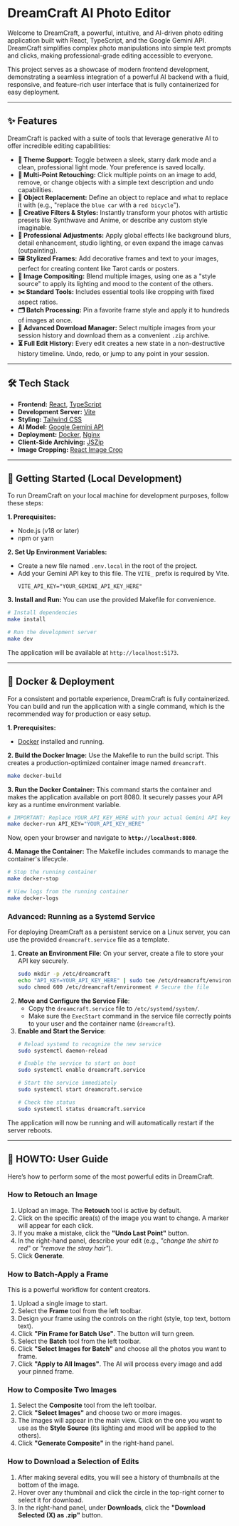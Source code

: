 # DreamCraft AI Photo Editor

Welcome to DreamCraft, a powerful, intuitive, and AI-driven photo editing application built with React, TypeScript, and the Google Gemini API. DreamCraft simplifies complex photo manipulations into simple text prompts and clicks, making professional-grade editing accessible to everyone.

This project serves as a showcase of modern frontend development, demonstrating a seamless integration of a powerful AI backend with a fluid, responsive, and feature-rich user interface that is fully containerized for easy deployment.

---

## ✨ Features

DreamCraft is packed with a suite of tools that leverage generative AI to offer incredible editing capabilities:

*   **🎨 Theme Support:** Toggle between a sleek, starry dark mode and a clean, professional light mode. Your preference is saved locally.
*   **🎯 Multi-Point Retouching:** Click multiple points on an image to add, remove, or change objects with a simple text description and undo capabilities.
*   **🔄 Object Replacement:** Define an object to replace and what to replace it with (e.g., "replace the `blue car` with a `red bicycle`").
*   **🌈 Creative Filters & Styles:** Instantly transform your photos with artistic presets like Synthwave and Anime, or describe any custom style imaginable.
*   **🔧 Professional Adjustments:** Apply global effects like background blurs, detail enhancement, studio lighting, or even expand the image canvas (outpainting).
*   **🖼️ Stylized Frames:** Add decorative frames and text to your images, perfect for creating content like Tarot cards or posters.
*   **🧩 Image Compositing:** Blend multiple images, using one as a "style source" to apply its lighting and mood to the content of the others.
*   **✂️ Standard Tools:** Includes essential tools like cropping with fixed aspect ratios.
*   **🗂️ Batch Processing:** Pin a favorite frame style and apply it to hundreds of images at once.
*   **💾 Advanced Download Manager:** Select multiple images from your session history and download them as a convenient `.zip` archive.
*   **⏳ Full Edit History:** Every edit creates a new state in a non-destructive history timeline. Undo, redo, or jump to any point in your session.

---

## 🛠️ Tech Stack

*   **Frontend:** [React](https://reactjs.org/), [TypeScript](https://www.typescriptlang.org/)
*   **Development Server:** [Vite](https://vitejs.dev/)
*   **Styling:** [Tailwind CSS](https://tailwindcss.com/)
*   **AI Model:** [Google Gemini API](https://ai.google.dev/)
*   **Deployment:** [Docker](https://www.docker.com/), [Nginx](https://www.nginx.com/)
*   **Client-Side Archiving:** [JSZip](https://stuk.github.io/jszip/)
*   **Image Cropping:** [React Image Crop](https://www.npmjs.com/package/react-image-crop)

---

## 🚀 Getting Started (Local Development)

To run DreamCraft on your local machine for development purposes, follow these steps:

**1. Prerequisites:**
*   Node.js (v18 or later)
*   npm or yarn

**2. Set Up Environment Variables:**
*   Create a new file named `.env.local` in the root of the project.
*   Add your Gemini API key to this file. The `VITE_` prefix is required by Vite.
    ```
    VITE_API_KEY="YOUR_GEMINI_API_KEY_HERE"
    ```

**3. Install and Run:**
You can use the provided Makefile for convenience.
```bash
# Install dependencies
make install

# Run the development server
make dev
```
The application will be available at `http://localhost:5173`.

---

## 🐳 Docker & Deployment

For a consistent and portable experience, DreamCraft is fully containerized. You can build and run the application with a single command, which is the recommended way for production or easy setup.

**1. Prerequisites:**
*   [Docker](https://www.docker.com/get-started) installed and running.

**2. Build the Docker Image:**
Use the Makefile to run the build script. This creates a production-optimized container image named `dreamcraft`.
```bash
make docker-build
```

**3. Run the Docker Container:**
This command starts the container and makes the application available on port 8080. It securely passes your API key as a runtime environment variable.
```bash
# IMPORTANT: Replace YOUR_API_KEY_HERE with your actual Gemini API key
make docker-run API_KEY="YOUR_API_KEY_HERE"
```
Now, open your browser and navigate to **`http://localhost:8080`**.

**4. Manage the Container:**
The Makefile includes commands to manage the container's lifecycle.
```bash
# Stop the running container
make docker-stop

# View logs from the running container
make docker-logs
```

### Advanced: Running as a Systemd Service

For deploying DreamCraft as a persistent service on a Linux server, you can use the provided `dreamcraft.service` file as a template.

1.  **Create an Environment File**: On your server, create a file to store your API key securely.
    ```bash
    sudo mkdir -p /etc/dreamcraft
    echo "API_KEY=YOUR_API_KEY_HERE" | sudo tee /etc/dreamcraft/environment
    sudo chmod 600 /etc/dreamcraft/environment # Secure the file
    ```
2.  **Move and Configure the Service File**:
    *   Copy the `dreamcraft.service` file to `/etc/systemd/system/`.
    *   Make sure the `ExecStart` command in the service file correctly points to your user and the container name (`dreamcraft`).
3.  **Enable and Start the Service**:
    ```bash
    # Reload systemd to recognize the new service
    sudo systemctl daemon-reload

    # Enable the service to start on boot
    sudo systemctl enable dreamcraft.service

    # Start the service immediately
    sudo systemctl start dreamcraft.service

    # Check the status
    sudo systemctl status dreamcraft.service
    ```
The application will now be running and will automatically restart if the server reboots.

---

## 📖 HOWTO: User Guide

Here’s how to perform some of the most powerful edits in DreamCraft.

### How to Retouch an Image
1.  Upload an image. The **Retouch** tool is active by default.
2.  Click on the specific area(s) of the image you want to change. A marker will appear for each click.
3.  If you make a mistake, click the **"Undo Last Point"** button.
4.  In the right-hand panel, describe your edit (e.g., *"change the shirt to red"* or *"remove the stray hair"*).
5.  Click **Generate**.

### How to Batch-Apply a Frame
This is a powerful workflow for content creators.
1.  Upload a single image to start.
2.  Select the **Frame** tool from the left toolbar.
3.  Design your frame using the controls on the right (style, top text, bottom text).
4.  Click **"Pin Frame for Batch Use"**. The button will turn green.
5.  Select the **Batch** tool from the left toolbar.
6.  Click **"Select Images for Batch"** and choose all the photos you want to frame.
7.  Click **"Apply to All Images"**. The AI will process every image and add your pinned frame.

### How to Composite Two Images
1.  Select the **Composite** tool from the left toolbar.
2.  Click **"Select Images"** and choose two or more images.
3.  The images will appear in the main view. Click on the one you want to use as the **Style Source** (its lighting and mood will be applied to the others).
4.  Click **"Generate Composite"** in the right-hand panel.

### How to Download a Selection of Edits
1.  After making several edits, you will see a history of thumbnails at the bottom of the image.
2.  Hover over any thumbnail and click the circle in the top-right corner to select it for download.
3.  In the right-hand panel, under **Downloads**, click the **"Download Selected (X) as .zip"** button.